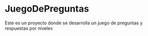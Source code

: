 # JuegoDePreguntas
Este es un proyecto donde se desarrolla un juego de preguntas y respuestas por niveles
